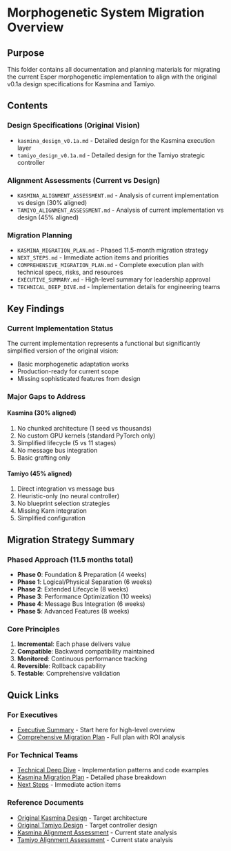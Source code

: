 # Morphogenetic System Migration Overview

## Purpose
This folder contains all documentation and planning materials for migrating the current Esper morphogenetic implementation to align with the original v0.1a design specifications for Kasmina and Tamiyo.

## Contents

### Design Specifications (Original Vision)
- `kasmina_design_v0.1a.md` - Detailed design for the Kasmina execution layer
- `tamiyo_design_v0.1a.md` - Detailed design for the Tamiyo strategic controller

### Alignment Assessments (Current vs Design)
- `KASMINA_ALIGNMENT_ASSESSMENT.md` - Analysis of current implementation vs design (30% aligned)
- `TAMIYO_ALIGNMENT_ASSESSMENT.md` - Analysis of current implementation vs design (45% aligned)

### Migration Planning
- `KASMINA_MIGRATION_PLAN.md` - Phased 11.5-month migration strategy
- `NEXT_STEPS.md` - Immediate action items and priorities
- `COMPREHENSIVE_MIGRATION_PLAN.md` - Complete execution plan with technical specs, risks, and resources
- `EXECUTIVE_SUMMARY.md` - High-level summary for leadership approval
- `TECHNICAL_DEEP_DIVE.md` - Implementation details for engineering teams

## Key Findings

### Current Implementation Status
The current implementation represents a functional but significantly simplified version of the original vision:
- Basic morphogenetic adaptation works
- Production-ready for current scope
- Missing sophisticated features from design

### Major Gaps to Address

#### Kasmina (30% aligned)
1. No chunked architecture (1 seed vs thousands)
2. No custom GPU kernels (standard PyTorch only)
3. Simplified lifecycle (5 vs 11 stages)
4. No message bus integration
5. Basic grafting only

#### Tamiyo (45% aligned)
1. Direct integration vs message bus
2. Heuristic-only (no neural controller)
3. No blueprint selection strategies
4. Missing Karn integration
5. Simplified configuration

## Migration Strategy Summary

### Phased Approach (11.5 months total)
- **Phase 0**: Foundation & Preparation (4 weeks)
- **Phase 1**: Logical/Physical Separation (6 weeks)
- **Phase 2**: Extended Lifecycle (8 weeks)
- **Phase 3**: Performance Optimization (10 weeks)
- **Phase 4**: Message Bus Integration (6 weeks)
- **Phase 5**: Advanced Features (8 weeks)

### Core Principles
1. **Incremental**: Each phase delivers value
2. **Compatible**: Backward compatibility maintained
3. **Monitored**: Continuous performance tracking
4. **Reversible**: Rollback capability
5. **Testable**: Comprehensive validation

## Quick Links

### For Executives
- [Executive Summary](EXECUTIVE_SUMMARY.md) - Start here for high-level overview
- [Comprehensive Migration Plan](COMPREHENSIVE_MIGRATION_PLAN.md) - Full plan with ROI analysis

### For Technical Teams
- [Technical Deep Dive](TECHNICAL_DEEP_DIVE.md) - Implementation patterns and code examples
- [Kasmina Migration Plan](KASMINA_MIGRATION_PLAN.md) - Detailed phase breakdown
- [Next Steps](NEXT_STEPS.md) - Immediate action items

### Reference Documents
- [Original Kasmina Design](kasmina_design_v0.1a.md) - Target architecture
- [Original Tamiyo Design](tamiyo_design_v0.1a.md) - Target controller design
- [Kasmina Alignment Assessment](KASMINA_ALIGNMENT_ASSESSMENT.md) - Current state analysis
- [Tamiyo Alignment Assessment](TAMIYO_ALIGNMENT_ASSESSMENT.md) - Current state analysis